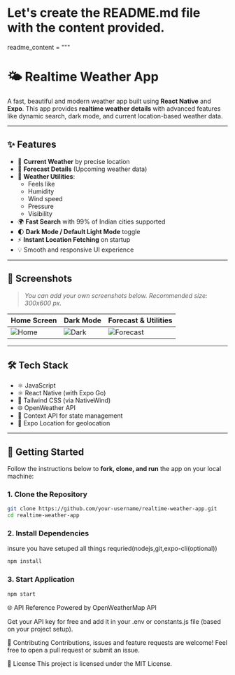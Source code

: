 # Let's create the README.md file with the content provided.

readme_content = """
# 🌤️ Realtime Weather App

A fast, beautiful and modern weather app built using **React Native** and **Expo**. This app provides **realtime weather details** with advanced features like dynamic search, dark mode, and current location-based weather data.

---

## ✨ Features

- 📍 **Current Weather** by precise location  
- 📅 **Forecast Details** (Upcoming weather data)
- 🧰 **Weather Utilities**:
  - Feels like
  - Humidity
  - Wind speed
  - Pressure
  - Visibility
- 🌍 **Fast Search** with 99% of Indian cities supported
- 🌓 **Dark Mode / Default Light Mode** toggle
- ⚡ **Instant Location Fetching** on startup
- 💡 Smooth and responsive UI experience

---

## 📱 Screenshots

> _You can add your own screenshots below. Recommended size: 300x600 px._

| Home Screen               | Dark Mode                | Forecast & Utilities       |
|--------------------------|--------------------------|----------------------------|
| ![Home](./screenshots/home.png) | ![Dark](./screenshots/dark.png) | ![Forecast](./screenshots/forecast.png) |

---

## 🛠️ Tech Stack

- ⚛️ JavaScript
- ⚛️ React Native (with Expo Go)
- 🎨 Tailwind CSS (via NativeWind)
- 🌐 OpenWeather API
- 🔄 Context API for state management
- 📍 Expo Location for geolocation

---

## 🚀 Getting Started

Follow the instructions below to **fork, clone, and run** the app on your local machine:

### 1. Clone the Repository

```bash
git clone https://github.com/your-username/realtime-weather-app.git
cd realtime-weather-app
```

### 2.  Install Dependencies
insure you have setuped all things requried(nodejs,git,expo-cli(optional))
```bash
npm install
```

### 3. Start Application
```bash
npm start
```

🌐 API Reference
Powered by OpenWeatherMap API

Get your API key for free and add it in your .env or constants.js file (based on your project setup).

🤝 Contributing
Contributions, issues and feature requests are welcome!
Feel free to open a pull request or submit an issue.

📄 License
This project is licensed under the MIT License.
